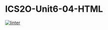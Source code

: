 # ICS2O-Unit6-04-HTML
 [![linter](https://github.com/Rodas-Nega/ICS2O-Unit6-04-HTML/workflows/linter/badge.svg)](https://github.com/marketplace/actions/super-linter)   
